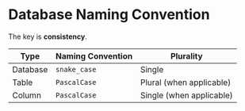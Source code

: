 # Database Naming Convention

The key is **consistency**.

| Type     | Naming Convention | Plurality                |
| -------- | ----------------- | ------------------------ |
| Database | `snake_case`      | Single                   |
| Table    | `PascalCase`      | Plural (when applicable) |
| Column   | `PascalCase`      | Single (when applicable) |
